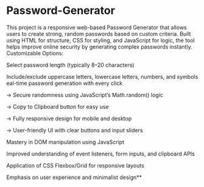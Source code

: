 # Password-Generator
This project is a responsive web-based Password Generator that allows users to create strong, random passwords based on custom criteria. Built using HTML for structure, CSS for styling, and JavaScript for logic, the tool helps improve online security by generating complex passwords instantly.
Customizable Options:

Select password length (typically 8–20 characters)

Include/exclude uppercase letters, lowercase letters, numbers, and symbols
eal-time password generation with every click

-> Secure randomness using JavaScript’s Math.random() logic

-> Copy to Clipboard button for easy use

-> Fully responsive design for mobile and desktop

-> User-friendly UI with clear buttons and input sliders

Mastery in DOM manipulation using JavaScript

Improved understanding of event listeners, form inputs, and clipboard APIs

Application of CSS Flexbox/Grid for responsive layouts

Emphasis on user experience and minimalist design**
